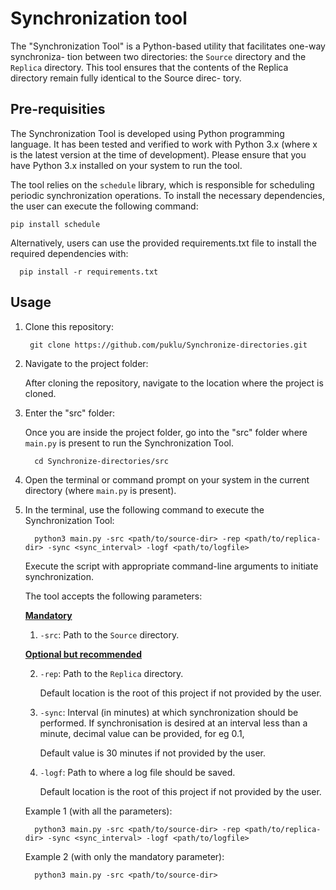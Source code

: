 # Synchronization tool

The "Synchronization Tool" is a Python-based utility that facilitates one-way synchroniza-
tion between two directories: the `Source` directory and the `Replica` directory. This tool
ensures that the contents of the Replica directory remain fully identical to the Source direc-
tory.

## Pre-requisities
The Synchronization Tool is developed using Python programming language. It has
been tested and verified to work with Python 3.x (where x is the latest version at
the time of development). Please ensure that you have Python 3.x installed on your
system to run the tool.

 The tool relies on the `schedule` library, 
 which is responsible for scheduling periodic 
 synchronization operations. 
 To install the necessary dependencies, the user can execute the following command:

    pip install schedule

Alternatively, users can use the provided requirements.txt 
file to install the required dependencies with:
      
      pip install -r requirements.txt

## Usage
1. Clone this repository:
    
        git clone https://github.com/puklu/Synchronize-directories.git

2. Navigate to the project folder:

   After cloning the repository, navigate to the location where the project is cloned.

3. Enter the "src" folder:

   Once you are inside the project folder, go into the "src" folder where `main.py` is present to run the Synchronization Tool.
    
         cd Synchronize-directories/src

3. Open the terminal or command prompt on your system in the current directory (where `main.py` is present).

4. In the terminal, use the following command to execute the Synchronization Tool:

         python3 main.py -src <path/to/source-dir> -rep <path/to/replica-dir> -sync <sync_interval> -logf <path/to/logfile>


   Execute the script with appropriate command-line arguments to initiate synchronization. 

   The tool accepts the following parameters:

   <u><strong>Mandatory</strong></u>
 
   1. `-src`: Path to the `Source` directory.

   <u><strong>Optional but recommended</strong></u>

   2. `-rep`: Path to the `Replica` directory.
   
         Default location is the root of this project if not provided by the user.

   3. `-sync`: Interval (in minutes) at which synchronization should be performed. If synchronisation
        is desired at an interval less than a minute, decimal
        value can be provided, for eg 0.1,
      
        Default value is 30 minutes if not provided by the user.

   4. `-logf`: Path to where a log file should be saved. 

         Default location is the root of this project if not provided by the user.

   Example 1 (with all the parameters):

         python3 main.py -src <path/to/source-dir> -rep <path/to/replica-dir> -sync <sync_interval> -logf <path/to/logfile>

   Example 2 (with only the mandatory parameter):

         python3 main.py -src <path/to/source-dir>

